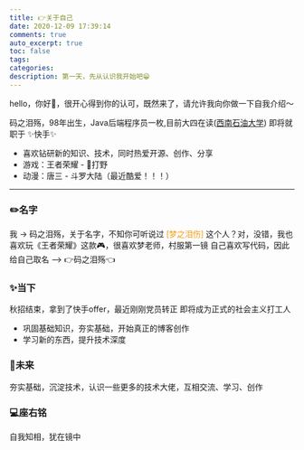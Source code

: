 ```yaml
---
title: 👉关于自己
date: 2020-12-09 17:39:14
comments: true
auto_excerpt: true
toc: false
tags:
categories: 
description: 第一天，先从认识我开始吧😁
---
```


hello，你好👋，很开心得到你的认可，既然来了，请允许我向你做一下自我介绍～

<!-- more -->

码之泪殇，98年出生，Java后端程序员一枚,目前大四在读([西南石油大学](https://www.swpu.edu.cn))
即将就职于 ✨快手✨
- 喜欢钻研新的知识、技术，同时热爱开源、创作、分享
- 游戏：王者荣耀 - 🔪打野
- 动漫：唐三 - 斗罗大陆（最近酷爱！！！）

<hr/>

### ✏️名字

我 -> 码之泪殇，关于名字，不知你可听说过<font color=#f39c12> [梦之泪伤] </font>这个人？对，没错，我也喜欢玩《王者荣耀》这款🎮，很喜欢梦老师，村服第一镜
自己喜欢写代码，因此给自己取名 ——> 👉码之泪殇👈

### ✨当下

秋招结束，拿到了快手offer，最近刚刚党员转正
即将成为正式的社会主义打工人
- 巩固基础知识，夯实基础，开始真正的博客创作
- 学习新的东西，提升技术深度

### 🚀未来

夯实基础，沉淀技术，认识一些更多的技术大佬，互相交流、学习、创作

### 💻座右铭

自我知相，犹在镜中